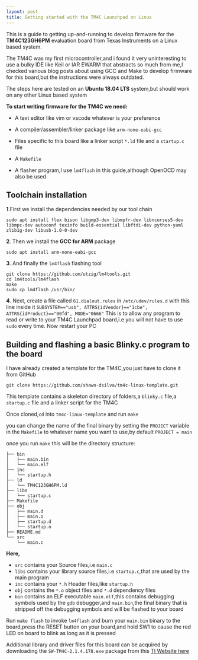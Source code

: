 ```yaml
---
layout: post
title: Getting started with the TM4C Launchpad on Linux
---
```




This is a guide to getting up-and-running to develop firmware for the **TM4C123GH6PM** evaluation board from Texas Instruments on a Linux based system.

The TM4C was my first microcontroller,and i found it very uninteresting to use a bulky IDE like Keil or IAR EWARM that abstracts so much from me,I checked various blog posts about using GCC and Make to develop firmware for this board,but the instructions were always outdated.

The steps here are tested on an **Ubuntu 18.04 LTS** system,but should work on any other Linux based system

  

**To start writing firmware for the TM4C we need:**

- A text editor like vim or vscode whatever is your preference

- A compiler/assembler/linker package like `arm-none-eabi-gcc`

- Files specific to this board like a linker script `*.ld` file and a `startup.c` file

- A `Makefile`

- A flasher program,I use `lm4flash` in this guide,although OpenOCD may also be used

  

## Toolchain installation

  

  **1**.First we install the dependencies needed by our tool chain
```shell
sudo apt install flex bison libgmp3-dev libmpfr-dev libncurses5-dev libmpc-dev autoconf texinfo build-essential libftdi-dev python-yaml zlib1g-dev libusb-1.0-0-dev
```
 **2**. Then we install the **GCC for ARM** package

  
``` shell
sudo apt install arm-none-eabi-gcc
```


**3**. And finally the `lm4flash` flashing tool

  
```shell
git clone https://github.com/utzig/lm4tools.git
cd lm4tools/lm4flash
make
sudo cp lm4flash /usr/bin/
```
 **4**. Next, create a file called `61.dialout.rules` in `/etc/udev/rules.d`
    with this line inside it `SUBSYSTEM=="usb", ATTRS{idVendor}=="1cbe",
    ATTRS{idProduct}=="00fd", MODE="0666"`  This is to allow any program to read or write to your TM4C 		  Launchpad board,i.e you will not have
    to use `sudo` every time.
    Now restart your PC

## Building and flashing a basic Blinky.c program to the board

I have already created a template for the TM4C,you just have to clone it from GitHub

```shell
git clone https://github.com/shawn-dsilva/tm4c-linux-template.git
```
This template contains a skeleton directory of folders,a `blinky.c` file,a `startup.c` file and a linker script for the TM4C

Once cloned,`cd` into `tm4c-linux-template` and run `make`

you can change the name of the final binary by setting the `PROJECT` variable in the `Makefile` to whatever name you want to use,by default `PROJECT = main`

once you run `make` this will be the directory structure:

```shell
├── bin
│   ├── main.bin
│   └── main.elf
├── inc
│   └── startup.h
├── ld
│   └── TM4C123GH6PM.ld
├── libs
│   └── startup.c
├── Makefile
├── obj
│   ├── main.d
│   ├── main.o
│   ├── startup.d
│   └── startup.o
├── README.md
└── src
    └── main.c
```
**Here,**
 - `src` contains your Source files,i.e `main.c`
- `libs` contains your library source files,i.e `startup.c`,that are used by the main program
 - `inc` contains your `*.h` Header files,like `startup.h`
 - `obj` contains the `*.o` object files and `*.d` dependency files
 - `bin` contains an ELF executable `main.elf`,this contains debugging symbols used by  the `gdb` debugger,and `main.bin`,the final binary that is stripped off the debugging symbols and will be flashed to your board
 

Run `make flash` to invoke `lm4flash` and burn your `main.bin` binary to the board,press the RESET button on your board,and hold SW1 to cause the red LED on board to blink as long as it is pressed

Additional library and driver files for this board can be acquired by downloading the `SW-TM4C-2.1.4.178.exe` package from this 
[TI Website here](http://software-dl.ti.com/tiva-c/SW-TM4C/latest/index_FDS.html)

